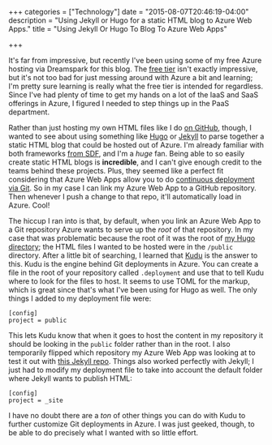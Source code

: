+++
categories = ["Technology"]
date = "2015-08-07T20:46:19-04:00"
description = "Using Jekyll or Hugo for a static HTML blog to Azure Web Apps."
title = "Using Jekyll Or Hugo To Blog To Azure Web Apps"

+++

It's far from impressive, but recently I've been using some of my free Azure hosting via Dreamspark for this blog. The [free tier](http://azure.microsoft.com/en-us/pricing/details/app-service/) isn't exactly impressive, but it's not too bad for just messing around with Azure a bit and learning; I'm pretty sure learning is really what the free tier is intended for regardless. Since I've had plenty of time to get my hands on a lot of the IaaS and SaaS offerings in Azure, I figured I needed to step things up in the PaaS department.

Rather than just hosting my own HTML files like I do [on GitHub](http://awk.ninja), though, I wanted to see about using something like [Hugo](https://gohugo.io) or [Jekyll](http://jekyllrb.com) to parse together a static HTML blog that could be hosted out of Azure. I'm already familiar with both frameworks [from SDF](http://failtime.freeshell.org), and I'm a *huge* fan. Being able to so easily create static HTML blogs is **incredible**, and I can't give enough credit to the teams behind these projects. Plus, they seemed like a perfect fit considering that Azure Web Apps allow you to do [continuous deployment via Git](https://azure.microsoft.com/en-us/documentation/articles/web-sites-publish-source-control/). So in my case I can link my Azure Web App to a GitHub repository. Then whenever I push a change to that repo, it'll automatically load in Azure. Cool!

The hiccup I ran into is that, by default, when you link an Azure Web App to a Git repository Azure wants to serve up the *root* of that repository. In my case that was problematic because the root of it was the root of [my Hugo directory](https://github.com/JFFail/Hugo-Blog); the HTML files I wanted to be hosted were in the `/public` directory. After a little bit of searching, I learned that [Kudu](https://github.com/projectkudu/kudu) is the answer to this. Kudu is the engine behind Git deployments in Azure. You can create a file in the root of your repository called `.deployment` and use that to tell Kudu where to look for the files to host. It seems to use TOML for the markup, which is great since that's what I've been using for Hugo as well. The only things I added to my deployment file were:

    [config]
    project = public

This lets Kudu know that when it goes to host the content in my repository it should be looking in the `public` folder rather than in the root. I also temporarily flipped which repository my Azure Web App was looking at to test it out with [this Jekyll repo](https://github.com/JFFail/Blog). Things also worked perfectly with Jekyll; I just had to modify my deployment file to take into account the default folder where Jekyll wants to publish HTML:

    [config]
    project = _site

I have no doubt there are a *ton* of other things you can do with Kudu to further customize Git deployments in Azure. I was just geeked, though, to be able to do precisely what I wanted with so little effort.
